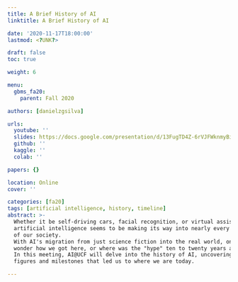 ```yaml
---
title: A Brief History of AI
linktitle: A Brief History of AI

date: '2020-11-17T18:00:00'
lastmod: <?UNK?>

draft: false
toc: true

weight: 6

menu:
  gbms_fa20:
    parent: Fall 2020

authors: [danielzgsilva]

urls:
  youtube: ''
  slides: https://docs.google.com/presentation/d/13FugTD4Z-6rVJFWknmyBiHMwwLSzNWNVtsao02ZrdR4
  github: ''
  kaggle: ''
  colab: ''

papers: {}

location: Online
cover: ''

categories: [fa20]
tags: [artificial intelligence, history, timeline]
abstract: >-
  Whether it be self-driving cars, facial recognition, or virtual assistants,
  artificial intelligence seems to be making its way into nearly every aspect
  of our society.
  With AI's migration from just science fiction into the real world, one might
  wonder how we got here, or where was the "hype" ten to twenty years ago?
  In this meeting, AI@UCF will delve into the history of AI, uncovering the major
  figures and milestones that led us to where we are today.

---
```


<!-- TODO Add Meeting Notes/Contents here -->
<!-- NOTE Refer the Documentation if you're unsure how to format/add to this. -->
